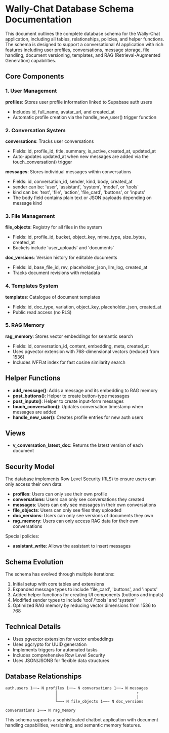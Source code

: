 # Wally-Chat Database Schema Documentation

This document outlines the complete database schema for the Wally-Chat application, including all tables, relationships, policies, and helper functions. The schema is designed to support a conversational AI application with rich features including user profiles, conversations, message storage, file handling, document versioning, templates, and RAG (Retrieval-Augmented Generation) capabilities.

## Core Components

### 1. User Management

**profiles**: Stores user profile information linked to Supabase auth users
- Includes id, full_name, avatar_url, and created_at
- Automatic profile creation via the handle_new_user() trigger function

### 2. Conversation System

**conversations**: Tracks user conversations
- Fields: id, profile_id, title, summary, is_active, created_at, updated_at
- Auto-updates updated_at when new messages are added via the touch_conversation() trigger

**messages**: Stores individual messages within conversations
- Fields: id, conversation_id, sender, kind, body, created_at
- sender can be: 'user', 'assistant', 'system', 'model', or 'tools'
- kind can be: 'text', 'file', 'action', 'file_card', 'buttons', or 'inputs'
- The body field contains plain text or JSON payloads depending on message kind

### 3. File Management

**file_objects**: Registry for all files in the system
- Fields: id, profile_id, bucket, object_key, mime_type, size_bytes, created_at
- Buckets include 'user_uploads' and 'documents'

**doc_versions**: Version history for editable documents
- Fields: id, base_file_id, rev, placeholder_json, llm_log, created_at
- Tracks document revisions with metadata

### 4. Templates System

**templates**: Catalogue of document templates
- Fields: id, doc_type, variation, object_key, placeholder_json, created_at
- Public read access (no RLS)

### 5. RAG Memory

**rag_memory**: Stores vector embeddings for semantic search
- Fields: id, conversation_id, content, embedding, meta, created_at
- Uses pgvector extension with 768-dimensional vectors (reduced from 1536)
- Includes IVFFlat index for fast cosine similarity search

## Helper Functions

- **add_message()**: Adds a message and its embedding to RAG memory
- **post_buttons()**: Helper to create button-type messages
- **post_inputs()**: Helper to create input-form messages
- **touch_conversation()**: Updates conversation timestamp when messages are added
- **handle_new_user()**: Creates profile entries for new auth users

## Views

- **v_conversation_latest_doc**: Returns the latest version of each document

## Security Model

The database implements Row Level Security (RLS) to ensure users can only access their own data:

- **profiles**: Users can only see their own profile
- **conversations**: Users can only see conversations they created
- **messages**: Users can only see messages in their own conversations
- **file_objects**: Users can only see files they uploaded
- **doc_versions**: Users can only see versions of documents they own
- **rag_memory**: Users can only access RAG data for their own conversations

Special policies:
- **assistant_write**: Allows the assistant to insert messages

## Schema Evolution

The schema has evolved through multiple iterations:

1. Initial setup with core tables and extensions
2. Expanded message types to include 'file_card', 'buttons', and 'inputs'
3. Added helper functions for creating UI components (buttons and inputs)
4. Modified sender types to include 'tool'/'tools' and 'system'
5. Optimized RAG memory by reducing vector dimensions from 1536 to 768

## Technical Details

- Uses pgvector extension for vector embeddings
- Uses pgcrypto for UUID generation
- Implements triggers for automated tasks
- Includes comprehensive Row Level Security
- Uses JSON/JSONB for flexible data structures

## Database Relationships

```
auth.users 1──→ N profiles 1──→ N conversations 1──→ N messages
                      │                                   ↑
                      │                                   │
                      └──→ N file_objects 1──→ N doc_versions
                                               
conversations 1──→ N rag_memory
```

This schema supports a sophisticated chatbot application with document handling capabilities, versioning, and semantic memory features.